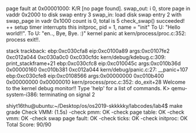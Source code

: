 page fault at 0x00001000: K/R [no page found].
swap_out: i 0, store page in vaddr 0x2000 to disk swap entry 3
swap_in: load disk swap entry 2 with swap_page in vadr 0x1000
count is 0, total is 5
check_swap() succeeded!
++ setup timer interrupts
this initproc, pid = 1, name = "init"
To U: "Hello world!!".
To U: "en.., Bye, Bye. :)"
kernel panic at kern/process/proc.c:352:
    process exit!!.

stack trackback:
ebp:0xc030cfa8 eip:0xc0100a89 args:0xc0107fe2 0xc012a044 0xc030a0c0 0xc030cfdc 
    kern/debug/kdebug.c:309: print_stackframe+21
ebp:0xc030cfc8 eip:0xc010045c args:0xc010b36d 0x00000160 0xc010b381 0xc012a044 
    kern/debug/panic.c:27: __panic+107
ebp:0xc030cfe8 eip:0xc0108566 args:0x00000000 0xc010b400 0x00000000 0x00000010 
    kern/process/proc.c:352: do_exit+28
Welcome to the kernel debug monitor!!
Type 'help' for a list of commands.
K> qemu-system-i386: terminating on signal 2

shiyt16thu@ubuntu:~/Desktop/os/os2019-skkkkky/labcodes/lab4$ make grade
Check VMM:               (1.5s)
  -check pmm:                                OK
  -check page table:                         OK
  -check vmm:                                OK
  -check swap page fault:                    OK
  -check ticks:                              OK
  -check initproc:                           OK
Total Score: 90/90

